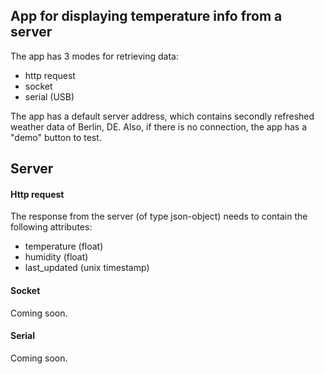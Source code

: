 ## App for displaying temperature info from a server
The app has 3 modes for retrieving data:
 * http request
 * socket
 * serial (USB)
 
The app has a default server address, which contains secondly refreshed weather data of Berlin, DE. Also, if there is no connection, the app has a "demo" button to test.

## Server
#### Http request
The response from the server (of type json-object) needs to contain the following attributes:
* temperature (float)
* humidity (float)
* last_updated (unix timestamp)

#### Socket
Coming soon.

#### Serial
Coming soon.
